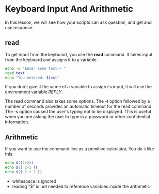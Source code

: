 # Keyboard Input And Arithmetic
In this lesson, we will see how your scripts can ask question, and get and use response.

## read
To get input from the keyboard, you use the **read** command. It takes input from the keyboard and assigns it to a variable.
```bash
echo -n "Enter some text-> "
read text
echo "You entered: $text"
```
If you don't give it the name of a variable to assign its input, it will use the environment variable *REPLY*.

The read command also takes some options. The -t option followed by a number of seconds provides an automatic timeout for the read command. The -s option caused the user's typing not to be displayed. This is useful when you are asking the user to type in a password or other confidential information.

## Arithmetic
If you want to use the command line as a primitive calculator, You do it like this:
```bash
echo $((2+2))
echo $(( 2+2 ))
echo $(( 2 + 2 ))
```
* whitespace is ignored
* leading "$" is not needed to reference variables inside the arithmetic  
<!--stackedit_data:
eyJoaXN0b3J5IjpbLTIwMzEwODcyNzNdfQ==
-->